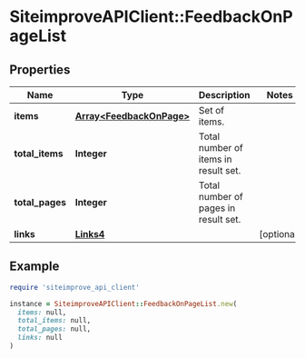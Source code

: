 # SiteimproveAPIClient::FeedbackOnPageList

## Properties

| Name | Type | Description | Notes |
| ---- | ---- | ----------- | ----- |
| **items** | [**Array&lt;FeedbackOnPage&gt;**](FeedbackOnPage.md) | Set of items. |  |
| **total_items** | **Integer** | Total number of items in result set. |  |
| **total_pages** | **Integer** | Total number of pages in result set. |  |
| **links** | [**Links4**](Links4.md) |  | [optional] |

## Example

```ruby
require 'siteimprove_api_client'

instance = SiteimproveAPIClient::FeedbackOnPageList.new(
  items: null,
  total_items: null,
  total_pages: null,
  links: null
)
```

